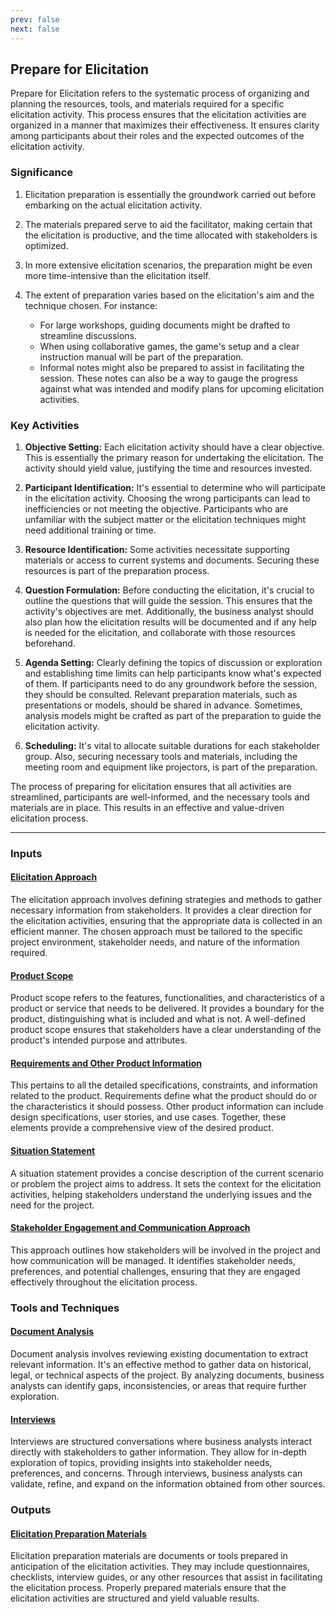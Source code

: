 ```yaml
---
prev: false
next: false
---
```


## Prepare for Elicitation

Prepare for Elicitation refers to the systematic process of organizing and planning the resources, tools, and materials required for a specific elicitation activity. This process ensures that the elicitation activities are organized in a manner that maximizes their effectiveness. It ensures clarity among participants about their roles and the expected outcomes of the elicitation activity.

### Significance

1. Elicitation preparation is essentially the groundwork carried out before embarking on the actual elicitation activity.

2. The materials prepared serve to aid the facilitator, making certain that the elicitation is productive, and the time allocated with stakeholders is optimized.

3. In more extensive elicitation scenarios, the preparation might be even more time-intensive than the elicitation itself.

4. The extent of preparation varies based on the elicitation's aim and the technique chosen. For instance:
   - For large workshops, guiding documents might be drafted to streamline discussions.
   - When using collaborative games, the game's setup and a clear instruction manual will be part of the preparation.
   - Informal notes might also be prepared to assist in facilitating the session. These notes can also be a way to gauge the progress against what was intended and modify plans for upcoming elicitation activities.

### Key Activities

1. **Objective Setting:** Each elicitation activity should have a clear objective. This is essentially the primary reason for undertaking the elicitation. The activity should yield value, justifying the time and resources invested.

2. **Participant Identification:** It's essential to determine who will participate in the elicitation activity. Choosing the wrong participants can lead to inefficiencies or not meeting the objective. Participants who are unfamiliar with the subject matter or the elicitation techniques might need additional training or time.

3. **Resource Identification:** Some activities necessitate supporting materials or access to current systems and documents. Securing these resources is part of the preparation process.

4. **Question Formulation:** Before conducting the elicitation, it's crucial to outline the questions that will guide the session. This ensures that the activity's objectives are met. Additionally, the business analyst should also plan how the elicitation results will be documented and if any help is needed for the elicitation, and collaborate with those resources beforehand.

5. **Agenda Setting:** Clearly defining the topics of discussion or exploration and establishing time limits can help participants know what's expected of them. If participants need to do any groundwork before the session, they should be consulted. Relevant preparation materials, such as presentations or models, should be shared in advance. Sometimes, analysis models might be crafted as part of the preparation to guide the elicitation activity.

6. **Scheduling:** It's vital to allocate suitable durations for each stakeholder group. Also, securing necessary tools and materials, including the meeting room and equipment like projectors, is part of the preparation.

The process of preparing for elicitation ensures that all activities are streamlined, participants are well-informed, and the necessary tools and materials are in place. This results in an effective and value-driven elicitation process.

---

### Inputs

#### [Elicitation Approach](/content/gist/business-analysis/inputs-outputs/assessment-of-business-value.md)

The elicitation approach involves defining strategies and methods to gather necessary information from stakeholders. It provides a clear direction for the elicitation activities, ensuring that the appropriate data is collected in an efficient manner. The chosen approach must be tailored to the specific project environment, stakeholder needs, and nature of the information required.

#### [Product Scope](/content/gist/business-analysis/inputs-outputs/assessment-of-business-value.md)

Product scope refers to the features, functionalities, and characteristics of a product or service that needs to be delivered. It provides a boundary for the product, distinguishing what is included and what is not. A well-defined product scope ensures that stakeholders have a clear understanding of the product's intended purpose and attributes.

#### [Requirements and Other Product Information](/content/gist/business-analysis/inputs-outputs/assessment-of-business-value.md)

This pertains to all the detailed specifications, constraints, and information related to the product. Requirements define what the product should do or the characteristics it should possess. Other product information can include design specifications, user stories, and use cases. Together, these elements provide a comprehensive view of the desired product.

#### [Situation Statement](/content/gist/business-analysis/inputs-outputs/assessment-of-business-value.md)

A situation statement provides a concise description of the current scenario or problem the project aims to address. It sets the context for the elicitation activities, helping stakeholders understand the underlying issues and the need for the project.

#### [Stakeholder Engagement and Communication Approach](/content/gist/business-analysis/inputs-outputs/assessment-of-business-value.md)

This approach outlines how stakeholders will be involved in the project and how communication will be managed. It identifies stakeholder needs, preferences, and potential challenges, ensuring that they are engaged effectively throughout the elicitation process.

### Tools and Techniques

#### [Document Analysis](/content/gist/business-analysis/tools-techniques/benchmarking.md)

Document analysis involves reviewing existing documentation to extract relevant information. It's an effective method to gather data on historical, legal, or technical aspects of the project. By analyzing documents, business analysts can identify gaps, inconsistencies, or areas that require further exploration.

#### [Interviews](/content/gist/business-analysis/tools-techniques/benchmarking.md)

Interviews are structured conversations where business analysts interact directly with stakeholders to gather information. They allow for in-depth exploration of topics, providing insights into stakeholder needs, preferences, and concerns. Through interviews, business analysts can validate, refine, and expand on the information obtained from other sources.

### Outputs

#### [Elicitation Preparation Materials](/content/gist/business-analysis/inputs-outputs/elicitation-results-unconfirmed-confirmed.md)

Elicitation preparation materials are documents or tools prepared in anticipation of the elicitation activities. They may include questionnaires, checklists, interview guides, or any other resources that assist in facilitating the elicitation process. Properly prepared materials ensure that the elicitation activities are structured and yield valuable results.
